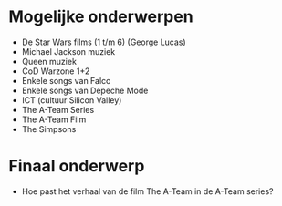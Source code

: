 # Mogelijke onderwerpen

- De Star Wars films (1 t/m 6) (George Lucas)
- Michael Jackson muziek
- Queen muziek
- CoD Warzone 1+2
- Enkele songs van Falco
- Enkele songs van Depeche Mode
- ICT (cultuur Silicon Valley)
- The A-Team Series
- The A-Team Film
- The Simpsons

# Finaal onderwerp

- Hoe past het verhaal van de film The A-Team in de A-Team series?